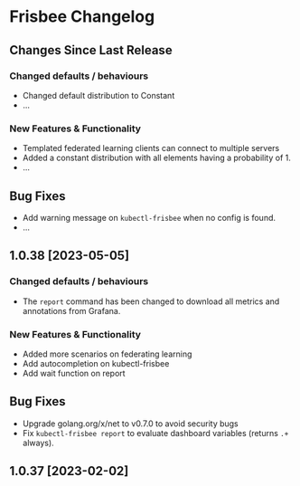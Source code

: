 # Frisbee Changelog

## Changes Since Last Release

### Changed defaults / behaviours

- Changed default distribution to Constant
- ...

### New Features & Functionality

- Templated federated learning clients can connect to multiple servers
- Added a constant distribution with all elements having a probability of 1.
- ...

## Bug Fixes

- Add warning message on `kubectl-frisbee` when no config is found.
- ...

## 1.0.38 \[2023-05-05\]

### Changed defaults / behaviours

- The `report` command has been changed to download all metrics and annotations from Grafana.


### New Features & Functionality

- Added more scenarios on federating learning
- Add autocompletion on kubectl-frisbee
- Add wait function on report

## Bug Fixes

- Upgrade golang.org/x/net to v0.7.0 to avoid security bugs
- Fix `kubectl-frisbee report` to evaluate dashboard variables (returns `.+` always).

## 1.0.37 \[2023-02-02\]